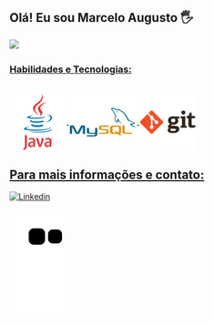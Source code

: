 ## Olá! Eu sou Marcelo Augusto 🖐️

 <div>
   <a href="https://github.com/Marcelo-Augustovs">
   <img height="170em" src="https://github-readme-stats.vercel.app/api?username=Marcelo-Augusto&show_icons=true&theme=tokyonight&include_all_commits=true&count_private=true"/>
  
   
</div>

 
  ### Habilidades e Tecnologias:
 
  <div style="display: inline_block"><br>
   <img align="center" alt="Java" height="100" width="100"  src="https://raw.githubusercontent.com/devicons/devicon/master/icons/java/java-original-wordmark.svg">
   <img align="center" alt="Mysql" height="100" width="120"  src="https://raw.githubusercontent.com/devicons/devicon/master/icons/mysql/mysql-original-wordmark.svg">
   <img align="center" alt="Java" height="100" width="100"  src="https://raw.githubusercontent.com/devicons/devicon/master/icons/git/git-original-wordmark.svg">
</div>
 
  ## Para mais informações e contato:
 
 [![Linkedin](https://img.shields.io/badge/LinkedIn-0077B5?style=for-the-badge&logo=linkedin&logoColor=white)](https://www.linkedin.com/in/marceloaugustoprogramador/)
 
<div> 
 
  ![Snake animation](https://github.com/Marcelo-Augustovs/Marcelo-Augustovs/blob/output/github-contribution-grid-snake.svg)

</div>

